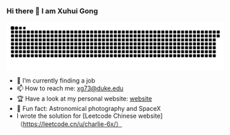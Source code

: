 ### Hi there 👋 I am Xuhui Gong
![](https://raw.githubusercontent.com/Charlie059/Charlie059/main/assets/github-contribution-grid-snake.svg)


- 🔭 I’m currently finding a job
- 📫 How to reach me: xg73@duke.edu
- 🏆 Have a look at my personal website: [website](https://Catting.co.uk)
- 🥳 Fun fact: Astronomical photography and SpaceX
- I wrote the solution for [Leetcode Chinese website]（https://leetcode.cn/u/charlie-6x/）

